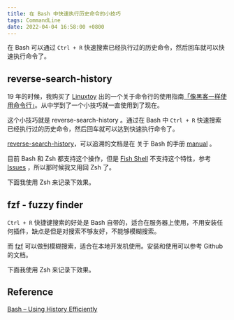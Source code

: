 ```yaml
---
title: 在 Bash 中快速执行历史命令的小技巧
tags: CommandLine
date: 2022-04-04 16:58:00 +0800
---
```


<link rel="stylesheet" type="text/css" href="/assets/css/asciinema-player.css" />
<script src="/assets/js/asciinema-player.min.js"></script>

在 Bash 可以通过 `Ctrl + R` 快速搜索已经执行过的历史命令，然后回车就可以快速执行命令了。

<!--more-->

## reverse-search-history

19 年的时候，我购买了 [Linuxtoy](https://twitter.com/linuxtoy) 出的一个关于命令行的使用指南[「像黑客一样使用命令行」](https://selfhostedserver.com/usingcli-book)。从中学到了一个小技巧就一直使用到了现在。

这个小技巧就是 reverse-search-history 。通过在 Bash 中 `Ctrl + R` 快速搜索已经执行过的历史命令，然后回车就可以达到快速执行命令了。

[reverse-search-history](https://www.gnu.org/software/bash/manual/html_node/Commands-For-History.html)，可以追溯的文档是在 关于 Bash 的手册 [manual](https://www.gnu.org/software/bash/manual/html_node/Bash-History-Facilities.html) 。

目前 Bash 和 Zsh 都支持这个操作，但是 [Fish Shell](https://fishshell.com/) 不支持这个特性，参考 [Issues](https://github.com/fish-shell/fish-shell/issues/602) ，所以那时候我又用回 Zsh 了。

下面我使用 Zsh 来记录下效果。

<div id="reverse-search-history-cast"></div>
<script>
  AsciinemaPlayer.create('/assets/asciinema/reverse-search-history.cast', document.getElementById('reverse-search-history-cast'));
</script>

## fzf - fuzzy finder

`Ctrl + R` 快捷键搜索的好处是 Bash 自带的，适合在服务器上使用，不用安装任何插件，缺点是但是对搜索不够友好，不能够模糊搜索。

而 [fzf](https://github.com/junegunn/fzf) 可以做到模糊搜索，适合在本地开发机使用。安装和使用可以参考 Github 的文档。

下面我使用 Zsh 来记录下效果。

<div id="fzf-cast"></div>
<script>
  AsciinemaPlayer.create('/assets/asciinema/fzf.cast', document.getElementById('fzf-cast'));
</script>

## Reference

[Bash – Using History Efficiently](https://www.baeldung.com/linux/bash-using-history-efficiently)
